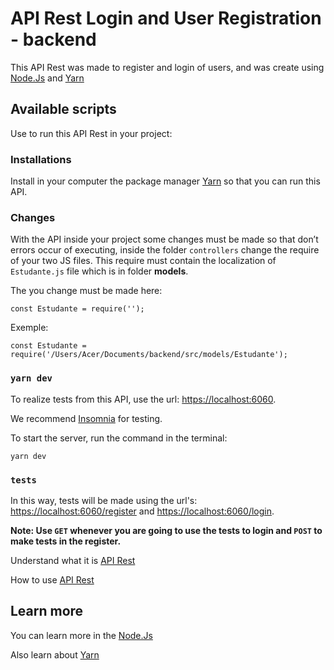 # API Rest Login and User Registration - backend

This API Rest was made to register and login of users, and was create using [Node.Js](https://nodejs.org/en/) and [Yarn](https://yarnpkg.com/)

## Available scripts

Use to run this API Rest in your project:

### Installations

Install in your computer the package manager [Yarn](https://yarnpkg.com/) so that you can run this API.

### Changes

With the API inside your project some changes must be made so that don’t errors occur of executing, inside the folder `controllers` change the require of your two JS files. This require must contain the localization of `Estudante.js` file which is in folder **models**.

The you change must be made here:

```
const Estudante = require('');
```
Exemple:

```
const Estudante = require('/Users/Acer/Documents/backend/src/models/Estudante');
```

### `yarn dev`

To realize tests from this API, use the url: [https://localhost:6060](https://localhost:6060).

We recommend [Insomnia](https://insomnia.rest/download) for testing.

To start the server, run the command in the terminal:
```
yarn dev
```
### `tests`

In this way, tests will be made using the url's: [https://localhost:6060/register](https://localhost:6060/register) and [https://localhost:6060/login](https://localhost:6060/login).

**Note: Use `GET` whenever you are going to use the tests to login and `POST` to make tests in the register.**

Understand what it is [API Rest](https://www.redhat.com/pt-br/topics/api/what-is-a-rest-api)

How to use [API Rest](https://br.sensedia.com/post/rest-api-understand-the-step-by-step-to-perform-tests)

## Learn more

You can learn more in the [Node.Js](https://nodejs.org/en/docs/)

Also learn about [Yarn](https://classic.yarnpkg.com/lang/en/docs/)

